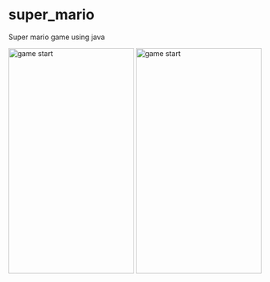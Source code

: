 # super_mario
Super mario game using java


<img src="https://i.ibb.co/ykXr1qJ/1.png" alt="game start" width="250" height="450"/>    <img src="https://i.ibb.co/McNPJ7G/3.png" alt="game start" width="250" height="450"/>

